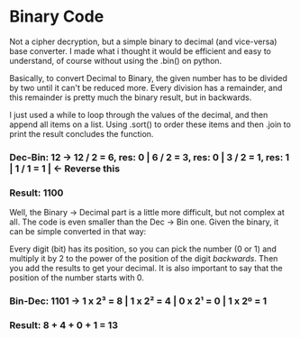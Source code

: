 # Binary Code

Not a cipher decryption, but a simple binary to decimal (and vice-versa) base converter. I made what i thought it would be efficient and easy to understand, of course without 
using the .bin() on python.


Basically, to convert Decimal to Binary, the given number has to be divided by two until it can't be reduced more. Every division has a remainder, and this remainder is pretty
much the binary result, but in backwards.

I just used a while to loop through the values of the decimal, and then append all items on a list. Using .sort() to order these items and then
.join to print the result concludes the function. 

### Dec-Bin: 12 → 12 / 2 = **6**, res: 0  |  6 / 2 = **3**, res: 0  |  3 / 2 = **1**, res: 1  |  1 / 1 = **1**  |  ← Reverse this
### Result: 1100

Well, the Binary → Decimal part is a little more difficult, but not complex at all. The code is even smaller than the Dec → Bin one. Given the binary, it can be simple converted
in that way:

Every digit (bit) has its position, so you can pick the number (0 or 1) and multiply it by 2 to the power of the position of the digit _backwards_. Then you add the results to get your decimal. It is also important to say that the position of the number starts with 0.

### Bin-Dec: 1101 → 1 x 2³ = 8  |  1 x 2² = 4  |  0 x 2¹ = 0  |  1 x 2º = 1  
### Result: 8 + 4 + 0 + 1 = **13**

